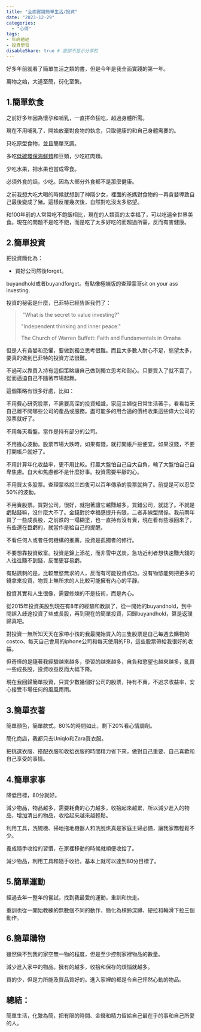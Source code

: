 ```yaml
---
title: "全面實踐簡單生活/投資"
date: "2023-12-29"
categories: 
  - "心得"
tags:
- 年終總結
- 投資學習
disableShare: true # 底部不显示分享栏
---
```


好多年前就看了簡單生活之類的書，但是今年是我全面實踐的第一年。

萬物之始，大道至簡，衍化至繁。

## 1.簡單飲食

之前好多年因為懷孕和哺乳，一直拼命狂吃，超過身體所需。

現在不用哺乳了，開始放棄對食物的執念，只取健康的和自己身體需要的。

只吃原型食物，並且簡單烹調。

多吃[低碳環保海鮮類](https://www.commonhealth.com.tw/article/83822)和豆類，少吃紅肉類。

少吃水果，把水果也當成零食。

必須外食的話，少吃。因為大部分外食都不是那麼健康。

之前我想大吃大喝的時候就想到了神隱少女，裡面的爸媽對食物的一再貪婪導致自己最後變成了豬。這樣反覆幾次後，自然對吃沒太多慾望。

和100年前的人常常吃不飽飯相比，現在的人類真的太幸福了，可以吃遍全世界美食。現在的問題不是吃不飽，而是吃了太多好吃的而超過所需，反而有害健康。

## 2.簡單投資

把投資簡化為：

- 買好公司然後forget。

buyandhold或者buyandforget。有點像極端版的查理蒙哥sit on your ass investing.

投資的秘密是什麼，巴菲特已經告訴我們了：

>  "What is the secret to value investing?"
> 
> "Independent thinking and inner peace."
> 
> The Church of Warren Buffett: Faith and Fundamentals in Omaha

但是人有貪婪和恐懼，要做到獨立思考很難。而且大多數人耐心不足，慾望太多，要真的做到巴菲特的投資方法很難。

不過可以靠買入持有這個策略讓自己做到獨立思考和耐心。只要買入了就不賣了，從而逼迫自己不隨著市場起舞。

這個策略有很多好處，比如：

不用費心研究股票，不需要高深的投資知識，家庭主婦從日常生活著手，看看每天自己離不開哪些公司的產品或服務。盡可能多的用合適的價格收集這些偉大公司的股票就好了。

不用每天看盤。當作是持有部分的公司。

不用擔心波動。股票市場大跌時，如果有錢，就打開帳戶撿便宜。如果沒錢，不要打開帳戶就好了。

不用計算年化收益率，更不用比較。打贏大盤怕自己自大自負，輸了大盤怕自己自卑焦慮。自大和焦慮都不是什麼好事。投資需要平靜的心。

不用買太多股票。查理蒙格說三四隻可以百年傳承的股票就夠了。前提是可以忍受50%的波動。

不用賣股票。買對公司，很好，就抱著讓它越賺越多。買錯公司，就認了。不就是虧點錢嘛，沒什麼大不了。金錢對於幸福感提升有限，二者非線型關係。我前兩年買了一些成長股，之前跌的一塌糊塗，也一直持有沒有賣，現在看有些漲回來了，有些還在巨虧的，就當作是給自己的提醒。

不看任何人或者任何機構的推薦，投資是孤獨者的修行。

不要想靠投資致富。投資是錦上添花，而非雪中送炭。急功近利者想快速賺大錢的人往往賺不到錢，反而更容易虧。

有點諷刺的是，比較無慾無求的人，反而有可能投資成功。沒有物慾能夠把更多的錢拿來投資，物質上無所求的人比較可能擁有內心的平靜。

投資其實和人生很像，需要修煉的不是技術，而是內心。

從2015年投資美股到現在有8年的經驗和教訓了，從一開始的buyandhold，到中間誤入歧途投資了些成長股，再到現在的簡單投資，回歸buyandhold，算是返璞歸真吧。

對投資一無所知天天在家帶小孩的我最開始買入的三隻股票是自己每週去購物的costco、每天自己會用的iphone公司和每天使用的FB，這些股票帶給我很好的收益。

但奇怪的是隨著我經驗越來越多，學習的越來越多，自負和慾望也越來越多，亂買一些成長股，投資收益反而大幅下降。

現在我回歸簡單投資，只買少數幾個好公司的股票，持有不賣，不追求收益率，安心接受市場任何的風風雨雨。

## 3.簡單衣著

簡單顏色，簡單款式。80%的時間如此，剩下20%看心情調劑。

簡化商店，我都只去Uniqlo和Zara買衣服。

把挑選衣服、搭配衣服和收拾衣服的時間精力省下來，做對自己重要、自己喜歡和自己享受的事情。

## 4.簡單家事

降低目標，80分就好。

減少物品，物品越多，需要耗費的心力越多，收拾起來越累，所以減少進入的物品，增加清出的物品，收拾起來越來越輕鬆。

利用工具，洗碗機、掃地拖地機器人和洗脫烘真是家庭主婦必備，讓我家務輕鬆不少。

養成隨手收拾的習慣，在家裡移動的時候就順便收拾了。

減少物品，利用工具和隨手收拾，基本上就可以達到80分目標了。

## 5.簡單運動

經過去年一整年的嘗試，找到我最愛的運動，重訓和快走。

重訓也從一開始教練的無數個不同的動作，簡化為槓鈴深蹲、硬拉和輪滑下拉三個動作。

## 6.簡單購物

雖然做不到我的家空無一物的程度，但是至少控制家裡物品的數量。

減少進入家中的物品。擁有的越多，收拾和保存的煩惱就越多。

買的少，但是力所能及買品質好的。進入家裡的都是令自己怦然心動的物品。

## 總結：

簡單生活，化繁為簡，把有限的時間、金錢和精力留給自己最在乎的事和自己所愛的人。
